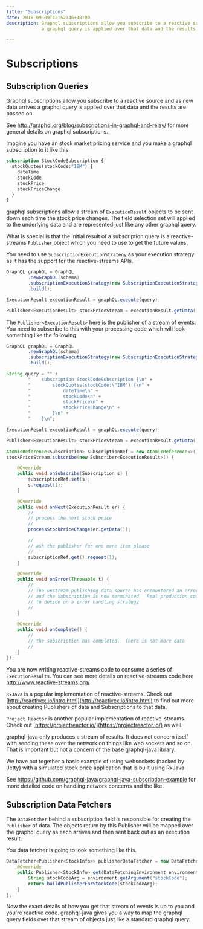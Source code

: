 ```yaml
---
title: "Subscriptions"
date: 2018-09-09T12:52:46+10:00
description: Graphql subscriptions allow you subscribe to a reactive source and as new data arrives
             a graphql query is applied over that data and the results are passed on.

---
```

# Subscriptions

## Subscription Queries

Graphql subscriptions allow you subscribe to a reactive source and as new data arrives
a graphql query is applied over that data and the results are passed on.

See http://graphql.org/blog/subscriptions-in-graphql-and-relay/ for more general details on
graphql subscriptions.

Imagine you have an stock market pricing service and you make a graphql subscription to it like this

```graphql
subscription StockCodeSubscription {
  stockQuotes(stockCode:"IBM") {
    dateTime
    stockCode
    stockPrice
    stockPriceChange
  }
}
```

graphql subscriptions allow a stream of ``ExecutionResult`` objects to be sent down each time the stock price
changes.  The field selection set will applied to the underlying data and are represented just like any other
graphql query.

What is special is that the initial result of a subscription query is a reactive-streams ``Publisher`` object which you
need to use to get the future values.

You need to use ``SubscriptionExecutionStrategy`` as your execution strategy as it has the support for the reactive-streams APIs.

```java
GraphQL graphQL = GraphQL
        .newGraphQL(schema)
        .subscriptionExecutionStrategy(new SubscriptionExecutionStrategy())
        .build();

ExecutionResult executionResult = graphQL.execute(query);

Publisher<ExecutionResult> stockPriceStream = executionResult.getData();
```

The ``Publisher<ExecutionResult>`` here is the publisher of a stream of events.  You need to subscribe to this with your processing
code which will look something like the following

```java
GraphQL graphQL = GraphQL
        .newGraphQL(schema)
        .subscriptionExecutionStrategy(new SubscriptionExecutionStrategy())
        .build();

String query = "" +
        "    subscription StockCodeSubscription {\n" +
        "        stockQuotes(stockCode:\"IBM') {\n" +
        "            dateTime\n" +
        "            stockCode\n" +
        "            stockPrice\n" +
        "            stockPriceChange\n" +
        "        }\n" +
        "    }\n";

ExecutionResult executionResult = graphQL.execute(query);

Publisher<ExecutionResult> stockPriceStream = executionResult.getData();

AtomicReference<Subscription> subscriptionRef = new AtomicReference<>();
stockPriceStream.subscribe(new Subscriber<ExecutionResult>() {

    @Override
    public void onSubscribe(Subscription s) {
        subscriptionRef.set(s);
        s.request(1);
    }

    @Override
    public void onNext(ExecutionResult er) {
        //
        // process the next stock price
        //
        processStockPriceChange(er.getData());

        //
        // ask the publisher for one more item please
        //
        subscriptionRef.get().request(1);
    }

    @Override
    public void onError(Throwable t) {
        //
        // The upstream publishing data source has encountered an error
        // and the subscription is now terminated.  Real production code needs
        // to decide on a error handling strategy.
        //
    }

    @Override
    public void onComplete() {
        //
        // the subscription has completed.  There is not more data
        //
    }
});
```

You are now writing reactive-streams code to consume a series of ``ExecutionResults``.  You can see
more details on reactive-streams code here http://www.reactive-streams.org/

``RxJava`` is a popular implementation of reactive-streams.  Check out [http://reactivex.io/intro.html](http://reactivex.io/intro.html) to find out more
about creating Publishers of data and Subscriptions to that data.

``Project Reactor`` is another popular implementation of reactive-streams.  Check out [https://projectreactor.io/](https://projectreactor.io/) as well.

graphql-java only produces a stream of results.  It does not concern itself with sending these over the network on things
like web sockets and so on.  That is important but not a concern of the base graphql-java library.

We have put together a basic example of using websockets (backed by Jetty) with a simulated stock price application that
is built using RxJava.

See https://github.com/graphql-java/graphql-java-subscription-example for more detailed code on handling network concerns and
the like.

## Subscription Data Fetchers

The ``DataFetcher`` behind a subscription field is responsible for creating the ``Publisher`` of data.  The objects
return by this Publisher will be mapped over the graphql query as each arrives and then sent back out as an execution result.

You data fetcher is going to look something like this.

```java
DataFetcher<Publisher<StockInfo>> publisherDataFetcher = new DataFetcher<Publisher<StockInfo>>() {
    @Override
    public Publisher<StockInfo> get(DataFetchingEnvironment environment) {
        String stockCodeArg = environment.getArgument("stockCode");
        return buildPublisherForStockCode(stockCodeArg);
    }
};
```

Now the exact details of how you get that stream of events is up to you and you're reactive code.  graphql-java
gives you a way to map the graphql query fields over that stream of objects just like a standard graphql query.
